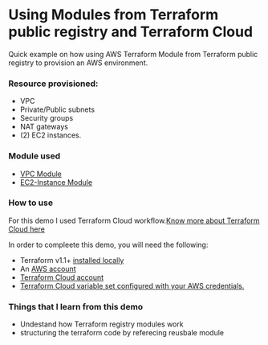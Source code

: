 # Using Modules from Terraform public registry and Terraform Cloud

Quick example on how using AWS Terraform Module from Terraform public registry to provision an AWS environment.

### Resource provisioned:
- VPC
- Private/Public subnets
- Security groups
- NAT gateways 
- (2) EC2 instances.

### Module used
- [VPC Module](https://registry.terraform.io/modules/terraform-aws-modules/vpc/aws/3.14.0)
- [EC2-Instance Module](https://registry.terraform.io/modules/terraform-aws-modules/ec2-instance/aws/latest)

### How to use
For this demo I used Terraform Cloud workflow.[Know more about Terraform Cloud here](https://developer.hashicorp.com/terraform/tutorials/cloud-get-started)

In order to compleete this demo, you will need the following:

- Terraform v1.1+ [installed locally](https://developer.hashicorp.com/terraform/tutorials/aws-get-started/install-cli)
- An [AWS account](https://portal.aws.amazon.com/billing/signup?nc2=h_ct&src=default&redirect_url=https%3A%2F%2Faws.amazon.com%2Fregistration-confirmation#/start)
- [Terraform Cloud account](https://app.terraform.io/public/signup/account?utm_source=learn)
- [Terraform Cloud variable set configured with your AWS credentials.](https://developer.hashicorp.com/terraform/tutorials/cloud-get-started/cloud-create-variable-set)

### Things that I learn from this demo
- Undestand how Terraform registry modules work
- structuring the terraform code by referecing reusbale module